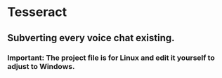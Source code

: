 # Tesseract
## Subverting every voice chat existing. 
### Important: The project file is for Linux and edit it yourself to adjust to Windows. 
